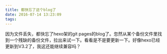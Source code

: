 ```yaml
---
title: 都快忘了这个blog了
date: 2016-07-14 13:23:09
tags:
---
```


因为文件丢失，都快忘了hexo架的git pages的blog了。忽然从某个备份文件里找到一个残缺的备份文件，拉出来试一下。看看是不是要更新一下。好像hexo已经更新到V3.2了，我这还能继续兼容吗？
